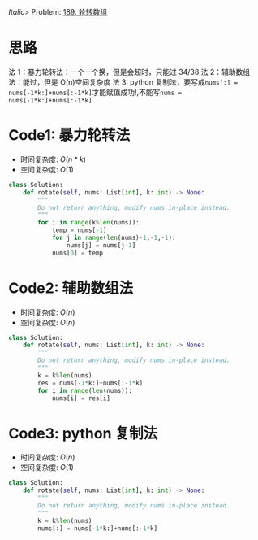 _Italic_> Problem: [189. 轮转数组](https://leetcode.cn/problems/rotate-array/description/)

# 思路

法 1：暴力轮转法：一个一个换，但是会超时，只能过 34/38
法 2：辅助数组法：能过，但是 O(n)空间复杂度
法 3: python 复制法，要写成`nums[:] = nums[-1*k:]+nums[:-1*k]`才能赋值成功!,不能写`nums = nums[-1*k:]+nums[:-1*k]`

# Code1: 暴力轮转法

- 时间复杂度: $O(n*k)$
- 空间复杂度: $O(1)$

```Python
class Solution:
    def rotate(self, nums: List[int], k: int) -> None:
        """
        Do not return anything, modify nums in-place instead.
        """
        for i in range(k%len(nums)):
            temp = nums[-1]
            for j in range(len(nums)-1,-1,-1):
                nums[j] = nums[j-1]
            nums[0] = temp
```

# Code2: 辅助数组法

- 时间复杂度: $O(n)$
- 空间复杂度: $O(n)$

```Python
class Solution:
    def rotate(self, nums: List[int], k: int) -> None:
        """
        Do not return anything, modify nums in-place instead.
        """
        k = k%len(nums)
        res = nums[-1*k:]+nums[:-1*k]
        for i in range(len(nums)):
            nums[i] = res[i]

```

# Code3: python 复制法

- 时间复杂度: $O(n)$
- 空间复杂度: $O(1)$

```Python
class Solution:
    def rotate(self, nums: List[int], k: int) -> None:
        """
        Do not return anything, modify nums in-place instead.
        """
        k = k%len(nums)
        nums[:] = nums[-1*k:]+nums[:-1*k]
```
